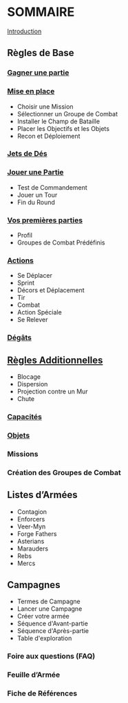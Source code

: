 # SOMMAIRE

[Introduction](introduction.md)

## Règles de Base

### [Gagner une partie](core/howtowin.md)

### [Mise en place](core/setup.md)
+ Choisir une Mission
+ Sélectionner un Groupe de Combat
+ Installer le Champ de Bataille
+ Placer les Objectifs et les Objets
+ Recon et Déploiement

### [Jets de Dés](core/tests.md)

### [Jouer une Partie](core/playing.md)
+ Test de Commandement
+ Jouer un Tour
+ Fin du Round

### [Vos premières parties](core/firstplay.md)
+ Profil
+ Groupes de Combat Prédéfinis

### [Actions](core/actions.md)
+ Se Déplacer
+ Sprint
+ Décors et Déplacement
+ Tir
+ Combat
+ Action Spéciale
+ Se Relever

### [Dégâts](core/damages.md)


## [Règles Additionnelles](additional.md)
+ Blocage
+ Dispersion
+ Projection contre un Mur
+ Chute

### [Capacités](abilities.md)

### [Objets](items.md)

### Missions

### Création des Groupes de Combat


## Listes d’Armées
+ Contagion
+ Enforcers
+ Veer-Myn
+ Forge Fathers
+ Asterians
+ Marauders
+ Rebs
+ Mercs

## Campagnes
+ Termes de Campagne
+ Lancer une Campagne
+ Créer votre armée
+ Séquence d'Avant-partie
+ Séquence d'Après-partie
+ Table d'exploration

### Foire aux questions (FAQ)

### Feuille d’Armée

### Fiche de Références